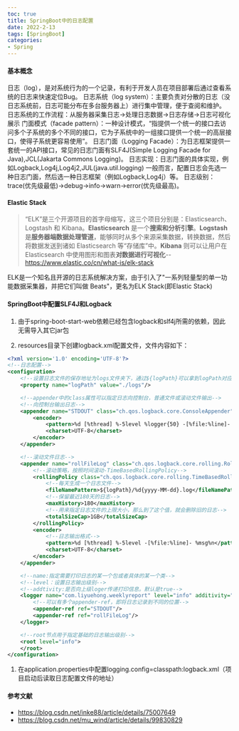 ```yaml
---
toc: true
title: SpringBoot中的日志配置
date: 2022-2-13
tags: [SpringBoot]
categories:  
- Spring
---
```


#### 基本概念

日志（log），是对系统行为的一个记录，有利于开发人员在项目部署后通过查看系统的日志来快速定位Bug。
日志系统（log system）：主要负责对分散的日志（没日志系统前，日志可能分布在多台服务器上）进行集中管理，便于查阅和维护。
日志系统的工作流程：从服务器采集日志→处理日志数据→日志存储→日志可视化展示
门面模式（facade pattern）：一种设计模式，“指提供一个统一的接口去访问多个子系统的多个不同的接口，它为子系统中的一组接口提供一个统一的高层接口，使得子系统更容易使用”。
日志门面（Logging Facade）：为日志框架提供一套统一的API接口，常见的日志门面有SLF4J(Simple Logging Facade for Java),JCL(Jakarta Commons Logging)。
日志实现：日志门面的具体实现，例如Logback,Log4j,Log4j2,JUL(java.util.logging)
一般而言，配置日志会先选一种日志门面，然后选一种日志框架（例如Logback,Log4j）等。
日志级别：trace(优先级最低)→debug→info→warn→error(优先级最高)。
<!--more-->
#### Elastic Stack

>  “ELK”是三个开源项目的首字母缩写，这三个项目分别是：Elasticsearch、Logstash 和 Kibana。**Elasticsearch** 是一个**搜索和分析引擎**。**Logstash** 是**服务器端数据处理管道**，能够同时从多个来源采集数据，转换数据，然后将数据发送到诸如 Elasticsearch 等“存储库”中。**Kibana** 则可以让用户在 Elasticsearch 中使用图形和图表**对数据进行可视化**--https://www.elastic.co/cn/what-is/elk-stack

ELK是一个知名且开源的日志系统解决方案，由于引入了"一系列轻量型的单一功能数据采集器，并把它们叫做 Beats"，更名为ELK Stack(即Elastic Stack)

#### SpringBoot中配置SLF4J和Logback

1. 由于spring-boot-start-web依赖已经包含logback和slf4j所需的依赖，因此无需导入其它jar包

2. resources目录下创建logback.xml配置文件，文件内容如下：

```xml
<?xml version='1.0' encoding='UTF-8'?>
<!--日志配置-->
<configuration>
    <!--设置日志文件的保存地址为logs文件夹下，通过${logPath}可以拿到logPath对应的value，即./logs-->
    <property name="logPath" value="./logs"/>

    <!--appender中的class属性可以指定日志向控制台，普通文件或滚动文件输出-->
    <!--向控制台输出日志-->
    <appender name="STDOUT" class="ch.qos.logback.core.ConsoleAppender">
        <encoder>
            <pattern>%d [%thread] %-5level %logger{50} -[%file:%line]- %msg%n</pattern>
            <charset>UTF-8</charset>
        </encoder>
    </appender>

    <!--滚动文件日志-->
    <appender name="rollFileLog" class="ch.qos.logback.core.rolling.RollingFileAppender">
        <!--滚动策略，按照时间滚动-TimeBasedRollingPolicy-->
        <rollingPolicy class="ch.qos.logback.core.rolling.TimeBasedRollingPolicy">
            <!--每天生成一个日志文件-->
            <fileNamePattern>${logPath}/%d{yyyy-MM-dd}.log</fileNamePattern>
            <!--保留最近180天的日志-->
            <maxHistory>180</maxHistory>
            <!--用来指定日志文件的上限大小，那么到了这个值，就会删除旧的日志-->
            <totalSizeCap>1GB</totalSizeCap>
        </rollingPolicy>
        <encoder>
            <!--日志输出格式-->
            <pattern>%d [%thread] %-5level -[%file:%line]- %msg%n</pattern>
            <charset>UTF-8</charset>
        </encoder>
    </appender>

    <!--name:指定需要打印日志的某一个包或者具体的某一个类-->
    <!--level：设置日志输出级别-->
    <!--addtivity:是否向上级loger传递打印信息。默认是true-->
    <logger name="com.liyuehong.weeklyreport" level="info" additivity="true">
        <!--可以有多个appender-ref，即将日志记录到不同的位置-->
        <appender-ref ref="STDOUT"/>
        <appender-ref ref="rollFileLog"/>
    </logger>

    <!--root节点用于指定基础的日志输出级别-->
    <root level="info">
    </root>
</configuration>
```
1. 在application.properties中配置logging.config=classpath:logback.xml（项目启动后读取日志配置文件的地址）

#### 参考文献
- https://blog.csdn.net/inke88/article/details/75007649
- https://blog.csdn.net/mu_wind/article/details/99830829